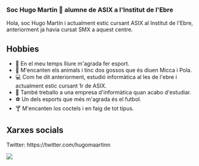 
### Soc Hugo Martín 👋 alumne de ASIX a l'Institut de l'Ebre

<p>Hola, soc Hugo Martín i actualment estic cursant ASIX al Institut de l'Ebre, anteriorment ja havia cursat SMX a aquest centre.</p>

## Hobbies

- 	:runner: En el meu temps lliure m'agrada fer esport.
- 	:feet: M'encanten els animals i tinc dos gossos que és diuen Micca i Pola.
- 	:computer: Com he dit anteriorment, estudió informàtica al Ies de l'ebre i actualment estic cursant 1r de ASIX.
- 	:file_folder: També treballo a una empresa d'informàtica quan acabo d'estudiar.
- 	:soccer: Un dels esports que més m'agrada és el futbol.
- 	:cocktail: M'encanten los coctels i en faig de tot tipus.


## Xarxes socials


<p>Twitter: https://twitter.com/hugomaartinn</p>



<img src="https://...thumbs-up.gif">







